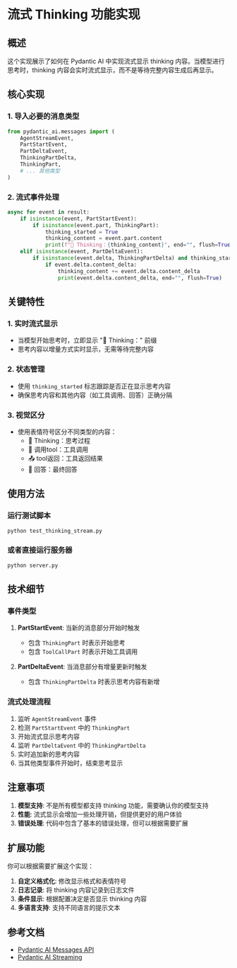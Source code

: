 # 流式 Thinking 功能实现

## 概述

这个实现展示了如何在 Pydantic AI 中实现流式显示 thinking 内容。当模型进行思考时，thinking 内容会实时流式显示，而不是等待完整内容生成后再显示。

## 核心实现

### 1. 导入必要的消息类型

```python
from pydantic_ai.messages import (
    AgentStreamEvent,
    PartStartEvent,
    PartDeltaEvent,
    ThinkingPartDelta,
    ThinkingPart,
    # ... 其他类型
)
```

### 2. 流式事件处理

```python
async for event in result:
    if isinstance(event, PartStartEvent):
        if isinstance(event.part, ThinkingPart):
            thinking_started = True
            thinking_content = event.part.content
            print(f"🤔 Thinking：{thinking_content}", end="", flush=True)
    elif isinstance(event, PartDeltaEvent):
        if isinstance(event.delta, ThinkingPartDelta) and thinking_started:
            if event.delta.content_delta:
                thinking_content += event.delta.content_delta
                print(event.delta.content_delta, end="", flush=True)
```

## 关键特性

### 1. 实时流式显示
- 当模型开始思考时，立即显示 "🤔 Thinking：" 前缀
- 思考内容以增量方式实时显示，无需等待完整内容

### 2. 状态管理
- 使用 `thinking_started` 标志跟踪是否正在显示思考内容
- 确保思考内容和其他内容（如工具调用、回答）正确分隔

### 3. 视觉区分
- 使用表情符号区分不同类型的内容：
  - 🤔 Thinking：思考过程
  - 🔧 调用tool：工具调用
  - 📤 tool返回：工具返回结果
  - 💬 回答：最终回答

## 使用方法

### 运行测试脚本

```bash
python test_thinking_stream.py
```

### 或者直接运行服务器

```bash
python server.py
```

## 技术细节

### 事件类型

1. **PartStartEvent**: 当新的消息部分开始时触发
   - 包含 `ThinkingPart` 时表示开始思考
   - 包含 `ToolCallPart` 时表示开始工具调用

2. **PartDeltaEvent**: 当消息部分有增量更新时触发
   - 包含 `ThinkingPartDelta` 时表示思考内容有新增

### 流式处理流程

1. 监听 `AgentStreamEvent` 事件
2. 检测 `PartStartEvent` 中的 `ThinkingPart`
3. 开始流式显示思考内容
4. 监听 `PartDeltaEvent` 中的 `ThinkingPartDelta`
5. 实时追加新的思考内容
6. 当其他类型事件开始时，结束思考显示

## 注意事项

1. **模型支持**: 不是所有模型都支持 thinking 功能，需要确认你的模型支持
2. **性能**: 流式显示会增加一些处理开销，但提供更好的用户体验
3. **错误处理**: 代码中包含了基本的错误处理，但可以根据需要扩展

## 扩展功能

你可以根据需要扩展这个实现：

1. **自定义格式化**: 修改显示格式和表情符号
2. **日志记录**: 将 thinking 内容记录到日志文件
3. **条件显示**: 根据配置决定是否显示 thinking 内容
4. **多语言支持**: 支持不同语言的提示文本

## 参考文档

- [Pydantic AI Messages API](https://ai.pydantic.dev/api/messages/#pydantic_ai.messages.ThinkingPart)
- [Pydantic AI Streaming](https://ai.pydantic.dev/core-concepts/streaming/)

